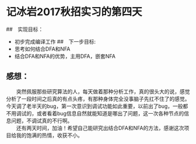 # 记冰岩2017秋招实习的第四天

##　实现目标：

+ 初步完成编译工作
##　下一步目标:
+ 思考如何结合DFA和NFA
+ 结合DFA和NFA的优势，主用DFA，嵌套NFA
  <br>
## 感想：
&emsp;&emsp;突然佩服那些研究算法的人，每天做着那种分析工作，真的很头大的说，感觉分析了一段时间之后真的有点头疼，有那种身体完全没事脑子先扛不住了的感觉。今天调了老半天的bug，第一次意识到调试功能如此重要，以前出了bug，一般都不用调试的，或者看着bug信息自然就能知道是哪出了问题，这一次各种节点的信息问题，不调试真的不行啊。<br>
&emsp;&emsp;还有两天时间，加油！希望自己能研究出结合DFA和NFA的方法，感谢这次项目给我的饱满的热情，收获不小。

